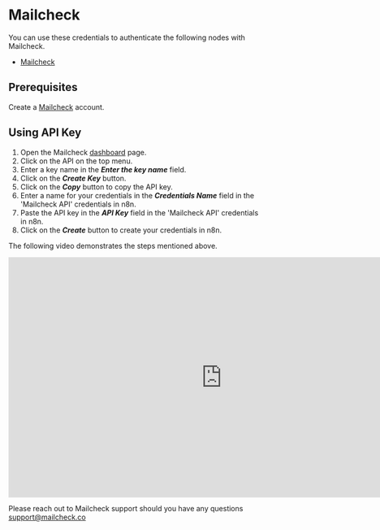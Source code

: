 # Mailcheck

You can use these credentials to authenticate the following nodes with Mailcheck.
- [Mailcheck](/workflow/integrations/nodes/n8n-nodes-base.mailcheck/)

## Prerequisites

Create a [Mailcheck](https://app.mailcheck.co/) account.

## Using API Key

1. Open the Mailcheck [dashboard](https://app.mailcheck.co/dashboard) page.
2. Click on the API on the top menu.
3. Enter a key name in the ***Enter the key name*** field.
4. Click on the ***Create Key*** button.
5. Click on the ***Copy*** button to copy the API key.
6. Enter a name for your credentials in the ***Credentials Name*** field in the 'Mailcheck API' credentials in n8n.
7. Paste the API key in the ***API Key*** field in the 'Mailcheck API' credentials in n8n.
8. Click on the ***Create*** button to create your credentials in n8n.

The following video demonstrates the steps mentioned above.

<div class="video-container">
<iframe width="840" height="472.5" src="https://www.youtube.com/embed/Bv1YANfYhUo" frameborder="0" allow="accelerometer; autoplay; clipboard-write; encrypted-media; gyroscope; picture-in-picture" allowfullscreen></iframe>
</div>

Please reach out to Mailcheck support should you have any questions [support@mailcheck.co](mailto:support+n8n@mailcheck.co)
